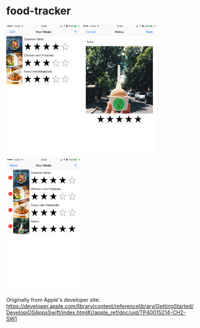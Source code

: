 # food-tracker
<img width="200" alt="alt text" src="https://github.com/infinitebliss/food-tracker/blob/master/screenshots/1.PNG">
<img width="200" alt="alt text" src="https://github.com/infinitebliss/food-tracker/blob/master/screenshots/2.PNG">
<img width="200" alt="alt text" src="https://github.com/infinitebliss/food-tracker/blob/master/screenshots/3.PNG">

Originally from Apple's developer site: https://developer.apple.com/library/content/referencelibrary/GettingStarted/DevelopiOSAppsSwift/index.html#//apple_ref/doc/uid/TP40015214-CH2-SW1

